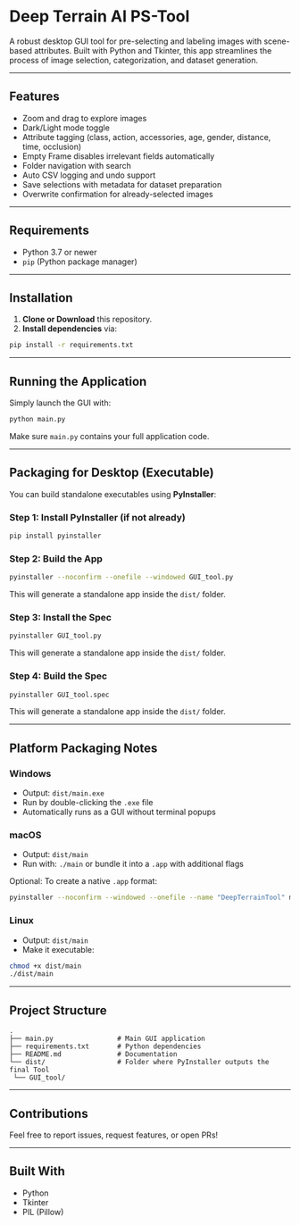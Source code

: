#  Deep Terrain AI PS-Tool

A robust desktop GUI tool for pre-selecting and labeling images with scene-based attributes. Built with Python and Tkinter, this app streamlines the process of image selection, categorization, and dataset generation.

---

##  Features

-  Zoom and drag to explore images
-  Dark/Light mode toggle
-  Attribute tagging (class, action, accessories, age, gender, distance, time, occlusion)
-  Empty Frame disables irrelevant fields automatically
-  Folder navigation with search
-  Auto CSV logging and undo support
-  Save selections with metadata for dataset preparation
-  Overwrite confirmation for already-selected images

---

## Requirements

- Python 3.7 or newer
- `pip` (Python package manager)

---

##  Installation

1. **Clone or Download** this repository.
2. **Install dependencies** via:

```bash
pip install -r requirements.txt
```

---

##  Running the Application

Simply launch the GUI with:

```bash
python main.py
```

Make sure `main.py` contains your full application code.

---

##  Packaging for Desktop (Executable)

You can build standalone executables using **PyInstaller**:

### Step 1: Install PyInstaller (if not already)

```bash
pip install pyinstaller
```

### Step 2: Build the App

```bash
pyinstaller --noconfirm --onefile --windowed GUI_tool.py
```

This will generate a standalone app inside the `dist/` folder.


### Step 3: Install the Spec

```bash
pyinstaller GUI_tool.py
```

This will generate a standalone app inside the `dist/` folder.


### Step 4: Build the Spec

```bash
pyinstaller GUI_tool.spec
```

This will generate a standalone app inside the `dist/` folder.

---

##  Platform Packaging Notes

###  Windows

- Output: `dist/main.exe`
- Run by double-clicking the `.exe` file
- Automatically runs as a GUI without terminal popups

###  macOS

- Output: `dist/main`
- Run with: `./main` or bundle it into a `.app` with additional flags

Optional: To create a native `.app` format:
```bash
pyinstaller --noconfirm --windowed --onefile --name "DeepTerrainTool" main.py
```

###  Linux

- Output: `dist/main`
- Make it executable:
```bash
chmod +x dist/main
./dist/main
```

---

##  Project Structure

```
.
├── main.py                # Main GUI application
├── requirements.txt       # Python dependencies
├── README.md              # Documentation
└── dist/                  # Folder where PyInstaller outputs the final Tool
 └── GUI_tool/             
```

---

##  Contributions

Feel free to report issues, request features, or open PRs!

---

## Built With

- Python 
- Tkinter 
- PIL (Pillow) 
